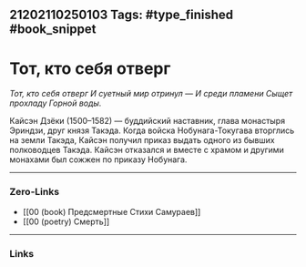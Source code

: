 21202110250103
Tags: #type_finished #book_snippet 
---
# Тот, кто себя отверг

*Тот, кто себя отверг
И суетный мир отринул —
И среди пламени
Сыщет прохладу
Горной воды.*

Кайсэн Дзёки (1500–1582) — буддийский наставник, глава монастыря Эриндзи, друг князя Такэда. Когда войска Нобунага-Токугава вторглись на земли Такэда, Кайсэн получил приказ выдать одного из бывших полководцев Такэда. Кайсэн отказался и вместе с храмом и другими монахами был сожжен по приказу Нобунага. 

---
### Zero-Links
 - [[00 (book) Предсмертные Стихи Самураев]]
 - [[00 (poetry) Смерть]]
---
### Links

